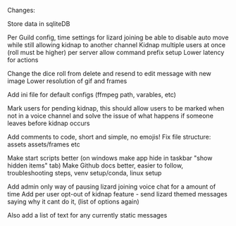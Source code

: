 Changes:

Store data in sqliteDB

Per Guild config, time settings for lizard joining
be able to disable auto move while still allowing kidnap to another channel
Kidnap multiple users at once (roll must be higher)
per server allow command prefix setup
Lower latency for actions

Change the dice roll from delete and resend to edit message with new image
Lower resolution of gif and frames

Add ini file for default configs (ffmpeg path, varables, etc)

Mark users for pending kidnap, this should allow users to be marked when not in a voice channel and solve the issue of what happens if someone leaves before kidnap occurs

Add comments to code, short and simple, no emojis!
Fix file structure:
assets
assets/frames
etc


Make start scripts better (on windows make app hide in taskbar "show hidden items" tab)
Make Github docs better, easier to follow, troubleshooting steps, venv setup/conda, linux setup 

Add admin only way of pausing lizard joining voice chat for a amount of time
Add per user opt-out of kidnap feature - send lizard themed messages saying why it cant do it, (list of options again)

Also add a list of text for any currently static messages


